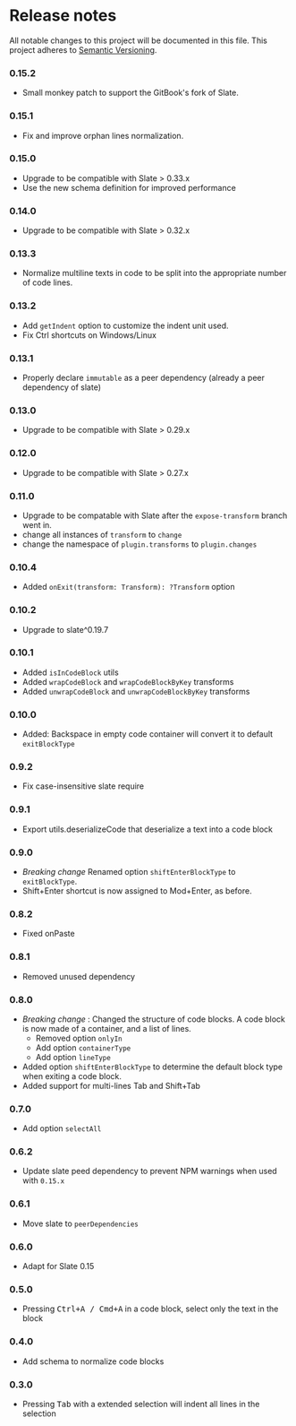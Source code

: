 # Release notes
All notable changes to this project will be documented in this file.
This project adheres to [Semantic Versioning](http://semver.org/).

### 0.15.2

- Small monkey patch to support the GitBook's fork of Slate.

### 0.15.1

- Fix and improve orphan lines normalization.

### 0.15.0

- Upgrade to be compatible with Slate > 0.33.x
- Use the new schema definition for improved performance

### 0.14.0

- Upgrade to be compatible with Slate > 0.32.x

### 0.13.3

- Normalize multiline texts in code to be split into the appropriate number of code lines.

### 0.13.2

- Add `getIndent` option to customize the indent unit used.
- Fix Ctrl shortcuts on Windows/Linux

### 0.13.1

- Properly declare `immutable` as a peer dependency (already a peer dependency of slate)

### 0.13.0

- Upgrade to be compatible with Slate > 0.29.x

### 0.12.0

- Upgrade to be compatible with Slate > 0.27.x

### 0.11.0

- Upgrade to be compatable with Slate after the `expose-transform` branch went in.
- change all instances of `transform` to `change`
- change the namespace of `plugin.transforms` to `plugin.changes`

### 0.10.4

- Added `onExit(transform: Transform): ?Transform` option

### 0.10.2

- Upgrade to slate^0.19.7

### 0.10.1

- Added `isInCodeBlock` utils
- Added `wrapCodeBlock` and `wrapCodeBlockByKey` transforms
- Added `unwrapCodeBlock` and `unwrapCodeBlockByKey` transforms

### 0.10.0

- Added: Backspace in empty code container will convert it to default `exitBlockType`

### 0.9.2

- Fix case-insensitive slate require

### 0.9.1

- Export utils.deserializeCode that deserialize a text into a code block

### 0.9.0

- *Breaking change* Renamed option `shiftEnterBlockType` to `exitBlockType`.
- Shift+Enter shortcut is now assigned to Mod+Enter, as before.

### 0.8.2

- Fixed onPaste

### 0.8.1

- Removed unused dependency

### 0.8.0

- *Breaking change* : Changed the structure of code blocks. A code block is now made of a container, and a list of lines.
  - Removed option `onlyIn`
  - Add option `containerType`
  - Add option `lineType`
- Added option `shiftEnterBlockType` to determine the default block type when exiting a code block.
- Added support for multi-lines Tab and Shift+Tab

### 0.7.0

- Add option `selectAll`

### 0.6.2

- Update slate peed dependency to prevent NPM warnings when used with `0.15.x`

### 0.6.1

- Move slate to `peerDependencies`

### 0.6.0

- Adapt for Slate 0.15

### 0.5.0

- Pressing <kbd>Ctrl+A / Cmd+A</kbd> in a code block, select only the text in the block

### 0.4.0

- Add schema to normalize code blocks

### 0.3.0

- Pressing <kbd>Tab</kbd> with a extended selection will indent all lines in the selection
